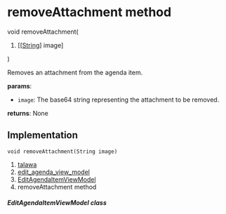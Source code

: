 
<div>

# removeAttachment method

</div>


void removeAttachment(

1.  [[[String](https://api.flutter.dev/flutter/dart-core/String-class.md)]
    image]

)



Removes an attachment from the agenda item.

**params**:

-   `image`: The base64 string representing the attachment to be
    removed.

**returns**: None



## Implementation

``` language-dart
void removeAttachment(String image) 
```







1.  [talawa](../../index.md)
2.  [edit_agenda_view_model](../../view_model_after_auth_view_models_event_view_models_edit_agenda_view_model/)
3.  [EditAgendaItemViewModel](../../view_model_after_auth_view_models_event_view_models_edit_agenda_view_model/EditAgendaItemViewModel-class.md)
4.  removeAttachment method

##### EditAgendaItemViewModel class







